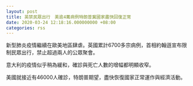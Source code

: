 ```yaml
---
layout: post
title: 英禁民眾出行　美逾4萬病例特朗普冀國家盡快回復正常
date: 2020-03-24 12:18:16.000000000 +08:00
categories: rss
---
```


新型肺炎疫情繼續在歐美地區肆虐。英國累計6700多宗病例，首相約翰遜宣布限制民眾出行，禁止超過兩人的公眾聚會。

意大利的疫情似乎稍為緩和，確診與死亡人數的增幅都明顯收窄。

美國就接近有46000人確診，特朗普期望，盡快恢復國家正常運作與經濟活動。
